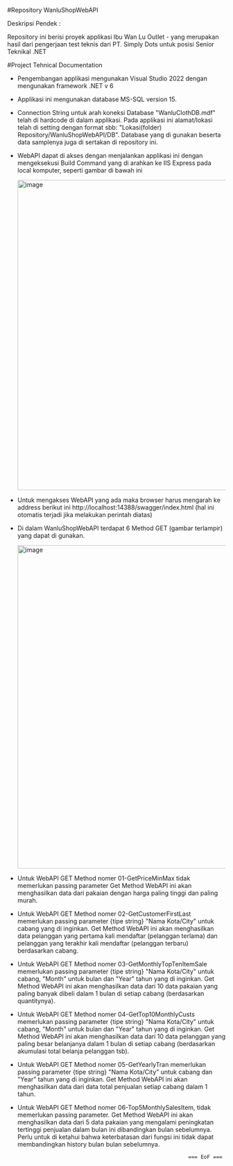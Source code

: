 #Repository WanluShopWebAPI

Deskripsi Pendek :

Repository ini berisi proyek applikasi Ibu Wan Lu Outlet - yang merupakan hasil dari pengerjaan test teknis dari PT. Simply Dots untuk posisi Senior Teknikal .NET

#Project Tehnical Documentation

- Pengembangan applikasi mengunakan Visual Studio 2022 dengan mengunakan framework .NET v 6
- Applikasi ini mengunakan database MS-SQL version 15.
- Connection String untuk arah koneksi Database "WanluClothDB.mdf" telah di hardcode di dalam applikasi.
  Pada applikasi ini alamat/lokasi telah di setting dengan format sbb: "Lokasi(folder) Repository/WanluShopWebAPI/DB".
  Database yang di gunakan beserta data samplenya juga di sertakan di repository ini.
- WebAPI dapat di akses dengan menjalankan applikasi ini dengan mengeksekusi Build Command yang di arahkan ke IIS Express pada local komputer, seperti gambar di bawah ini

  <img width="716" alt="image" src="https://user-images.githubusercontent.com/99324365/164274744-321da8e7-f9ab-43ad-a5c5-10e7e27b3f94.png">
  
 - Untuk mengakses WebAPI yang ada maka browser harus mengarah ke address berikut ini http://localhost:14388/swagger/index.html (hal ini otomatis terjadi jika melakukan perintah diatas)
 - Di dalam WanluShopWebAPI terdapat 6 Method GET (gambar terlampir) yang dapat di gunakan.
   
   <img width="746" alt="image" src="https://user-images.githubusercontent.com/99324365/164276033-c8986e56-2a1e-445d-8d31-525c5b327ece.png">
   
  - Untuk WebAPI GET Method nomer 01-GetPriceMinMax tidak memerlukan passing parameter 
    Get Method WebAPI ini akan menghasilkan data dari pakaian dengan harga paling tinggi dan paling murah.
    
  - Untuk WebAPI GET Method nomer 02-GetCustomerFirstLast memerlukan passing parameter {tipe string} "Nama Kota/City" untuk cabang yang di inginkan.
    Get Method WebAPI ini akan menghasilkan data pelanggan yang pertama kali mendaftar (pelanggan terlama) dan pelanggan yang terakhir kali mendaftar (pelanggan terbaru) berdasarkan cabang.
    
  - Untuk WebAPI GET Method nomer 03-GetMonthlyTopTenItemSale memerlukan passing parameter {tipe string} "Nama Kota/City" untuk cabang, "Month" untuk bulan dan "Year" tahun yang di inginkan.
    Get Method WebAPI ini akan menghasilkan data dari 10 data pakaian yang paling banyak dibeli dalam 1 bulan di setiap cabang (berdasarkan quantitynya).
    
  - Untuk WebAPI GET Method nomer 04-GetTop10MonthlyCusts memerlukan passing parameter {tipe string} "Nama Kota/City" untuk cabang, "Month" untuk bulan dan "Year" tahun yang di inginkan.
    Get Method WebAPI ini akan menghasilkan data dari 10 data pelanggan yang paling besar belanjanya dalam 1 bulan di setiap cabang (berdasarkan akumulasi total belanja pelanggan tsb).
  
  - Untuk WebAPI GET Method nomer 05-GetYearlyTran memerlukan passing parameter {tipe string} "Nama Kota/City" untuk cabang dan "Year" tahun yang di inginkan.
    Get Method WebAPI ini akan menghasilkan data dari data total penjualan setiap cabang dalam 1 tahun.
    
  - Untuk WebAPI GET Method nomer 06-Top5MonthlySalesItem, tidak memerlukan passing parameter. 
    Get Method WebAPI ini akan menghasilkan data dari 5 data pakaian yang mengalami peningkatan tertinggi penjualan dalam bulan ini dibandingkan bulan sebelumnya.
    Perlu untuk di ketahui bahwa keterbatasan dari fungsi ini tidak dapat membandingkan history bulan bulan sebelumnya.


                                                               === EoF ===
   
   

   
   
